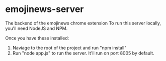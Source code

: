 # emojinews-server
The backend of the emojinews chrome extension
To run this server locally, you'll need NodeJS and NPM.

Once you have these installed:
1) Naviage to the root of the project and run "npm install"
2) Run "node app.js" to run the server. It'll run on port 8005 by default. 
